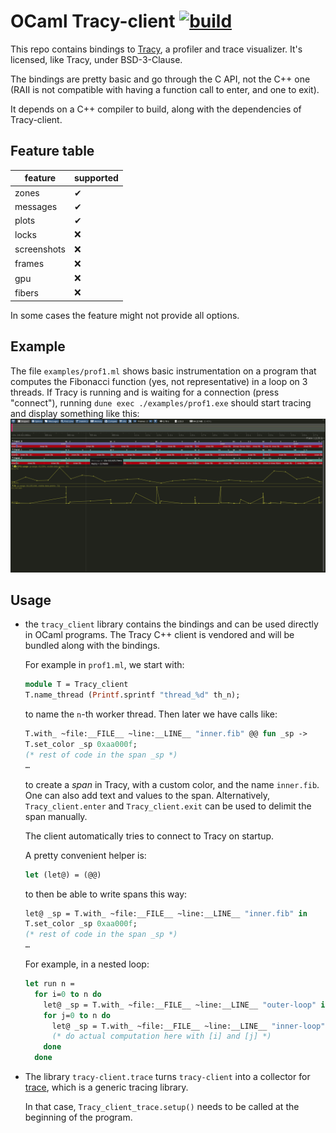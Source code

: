 # OCaml Tracy-client [![build](https://github.com/imandra-ai/ocaml-tracy/actions/workflows/build.yml/badge.svg)](https://github.com/imandra-ai/ocaml-tracy/actions/workflows/build.yml)

This repo contains bindings to [Tracy](https://github.com/wolfpld/tracy),
a profiler and trace visualizer. It's licensed, like Tracy, under
BSD-3-Clause.

The bindings are pretty basic and go through the C API, not the C++ one (RAII is
not compatible with having a function call to enter, and one to exit).

It depends on a C++ compiler to build, along with the dependencies
of Tracy-client.

## Feature table

| feature | supported |
|------|---|
| zones | ✔ |
| messages | ✔ |
| plots | ✔ |
| locks | ❌ |
| screenshots | ❌ |
| frames | ❌ |
| gpu | ❌ |
| fibers | ❌ |

In some cases the feature might not provide all options.

## Example

The file `examples/prof1.ml` shows basic instrumentation on a program that computes
the Fibonacci function (yes, not representative) in a loop on 3 threads.
If Tracy is running and is waiting for a connection (press "connect"),
running `dune exec ./examples/prof1.exe` should start tracing
and display something like this: ![tracy screenshot](screen1.png)

## Usage

- the `tracy_client` library contains the bindings and can be
    used directly in OCaml programs.
    The Tracy C++ client is vendored and will be
    bundled along with the bindings.

  For example in `prof1.ml`, we start with:

  ```ocaml
  module T = Tracy_client
  T.name_thread (Printf.sprintf "thread_%d" th_n);
  ```

  to name the `n`-th worker thread. Then later we have calls like:

  ```ocaml
  T.with_ ~file:__FILE__ ~line:__LINE__ "inner.fib" @@ fun _sp ->
  T.set_color _sp 0xaa000f;
  (* rest of code in the span _sp *)
  …
  ```

  to create a _span_ in Tracy, with a custom color, and the name `inner.fib`.
  One can also add text and values to the span.
  Alternatively, `Tracy_client.enter` and `Tracy_client.exit` can be used to delimit
  the span manually.

  The client automatically tries to connect to Tracy on startup.

  A pretty convenient helper is:

  ```ocaml
  let (let@) = (@@)
  ```

  to then be able to write spans this way:

  ```ocaml
  let@ _sp = T.with_ ~file:__FILE__ ~line:__LINE__ "inner.fib" in
  T.set_color _sp 0xaa000f;
  (* rest of code in the span _sp *)
  …
  ```

  For example, in a nested loop:

  ```ocaml
  let run n =
    for i=0 to n do
      let@ _sp = T.with_ ~file:__FILE__ ~line:__LINE__ "outer-loop" in
      for j=0 to n do
        let@ _sp = T.with_ ~file:__FILE__ ~line:__LINE__ "inner-loop" in
        (* do actual computation here with [i] and [j] *)
      done
    done
  ```

- The library `tracy-client.trace` turns `tracy-client` into a collector
  for [trace](https://github.com/c-cube/trace), which is a generic tracing library.

  In that case, `Tracy_client_trace.setup()` needs to be called at the beginning
  of the program.

